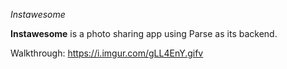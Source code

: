 *Instawesome*

**Instawesome** is a photo sharing app using Parse as its backend.

Walkthrough: https://i.imgur.com/gLL4EnY.gifv
